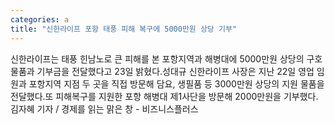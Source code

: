 ```yaml
---
categories: a
title: "신한라이프 포항 태풍 피해 복구에 5000만원 상당 기부"
---
```

신한라이프는 태풍 힌남노로 큰 피해를 본 포항지역과 해병대에 5000만원 상당의 구호 물품과 기부금을 전달했다고 23일 밝혔다.성대규 신한라이프 사장은 지난 22일 영업 임원과 포항지역 지점 두 곳을 직접 방문해 담요, 생필품 등 3000만원 상당의 지원 물품을 전달했다.또 피해복구를 지원한 포항 해병대 제1사단을 방문해 2000만원을 기부했다.김자혜 기자 / 경제를 읽는 맑은 창 - 비즈니스플러스